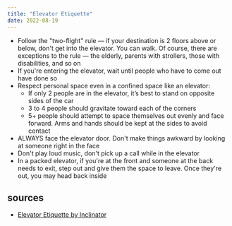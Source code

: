 ```yaml
---
title: "Elevator Etiquette"
date: 2022-08-19
---
```


- Follow the "two-flight" rule — if your destination is 2 floors above or below, don't get into the elevator. You can walk. Of course, there are exceptions to the rule — the elderly, parents with strollers, those with disabilities, and so on
- If you're entering the elevator, wait until people who have to come out have done so
- Respect personal space even in a confined space like an elevator:
  - If only 2 people are in the elevator, it’s best to stand on opposite sides of the car
  - 3 to 4 people should gravitate toward each of the corners
  - 5+ people should attempt to space themselves out evenly and face forward. Arms and hands should be kept at the sides to avoid contact
- ALWAYS face the elevator door. Don't make things awkward by looking at someone right in the face
- Don't play loud music, don't pick up a call while in the elevator
- In a packed elevator, if you're at the front and someone at the back needs to exit, step out and give them the space to leave. Once they're out, you may head back inside

## sources
- [Elevator Etiquette by Inclinator](https://inclinator.com/7-rules-elevator-etiquette/)
